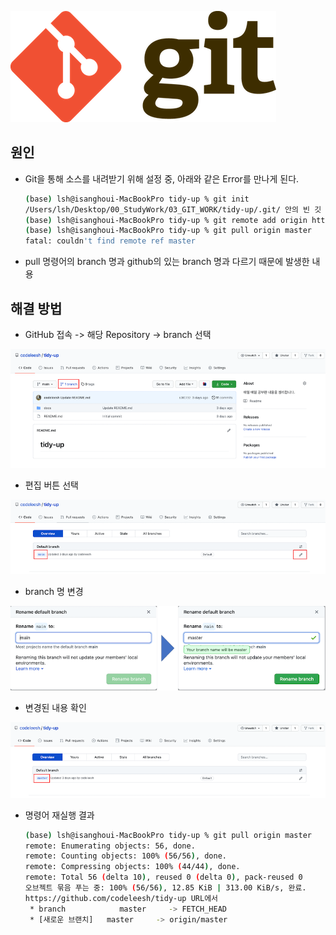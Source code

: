 ![git](./images/git.png)



## 원인

- Git을 통해 소스를 내려받기 위해 설정 중, 아래와 같은 Error를 만나게 된다.

  ```bash
  (base) lsh@isanghoui-MacBookPro tidy-up % git init
  /Users/lsh/Desktop/00_StudyWork/03_GIT_WORK/tidy-up/.git/ 안의 빈 깃 저장소를 다시 초기화했습니다
  (base) lsh@isanghoui-MacBookPro tidy-up % git remote add origin https://github.com/codeleesh/tidy-up.git
  (base) lsh@isanghoui-MacBookPro tidy-up % git pull origin master
  fatal: couldn't find remote ref master
  ```

  

- pull 명령어의 branch 명과 github의 있는 branch 명과 다르기 때문에 발생한 내용

  

## 해결 방법

- GitHub 접속 -> 해당 Repository -> branch 선택

![1](./images/1.png)

- 편집 버튼 선택

![2](./images/2.png)

- branch 명 변경

![6](./images/6.png)

- 변경된 내용 확인

![5](./images/5.png)

- 명령어 재실행 결과

  ```bash
  (base) lsh@isanghoui-MacBookPro tidy-up % git pull origin master
  remote: Enumerating objects: 56, done.
  remote: Counting objects: 100% (56/56), done.
  remote: Compressing objects: 100% (44/44), done.
  remote: Total 56 (delta 10), reused 0 (delta 0), pack-reused 0
  오브젝트 묶음 푸는 중: 100% (56/56), 12.85 KiB | 313.00 KiB/s, 완료.
  https://github.com/codeleesh/tidy-up URL에서
   * branch            master     -> FETCH_HEAD
   * [새로운 브랜치]   master     -> origin/master
  ```